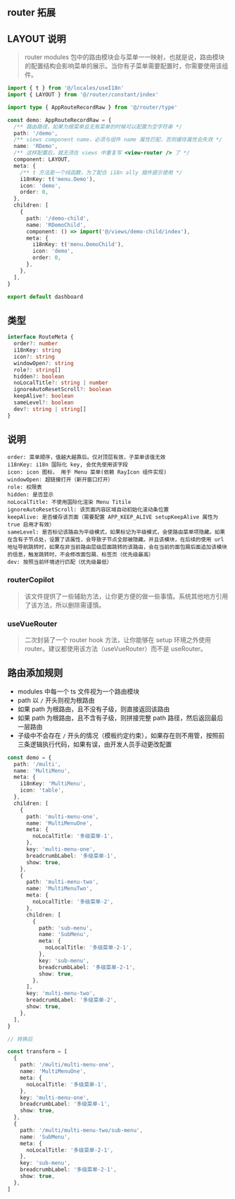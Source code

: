 ## router 拓展

## LAYOUT 说明

> router modules 包中的路由模块会与菜单一一映射，也就是说，路由模块的配置结构会影响菜单的展示。当你有子菜单需要配置时，你需要使用该组件。

```ts
import { t } from '@/locales/useI18n'
import { LAYOUT } from '@/router/constant/index'

import type { AppRouteRecordRaw } from '@/router/type'

const demo: AppRouteRecordRaw = {
  /** 路由路径，如果为根菜单且无有菜单的时候可以配置为空字符串 */
  path: '/demo',
  /** views component name，必须与组件 name 属性匹配，否则缓存属性会失效 */
  name: 'RDemo',
  /** 这样配置后，就无须在 views 中重复写 <view-router /> 了 */
  component: LAYOUT,
  meta: {
    /** t 方法是一个纯函数，为了配合 i18n ally 插件提示使用 */
    i18nKey: t('menu.Demo'),
    icon: 'demo',
    order: 0,
  },
  children: [
    {
      path: '/demo-child',
      name: 'RDemoChild',
      component: () => import('@/views/demo-child/index'),
      meta: {
        i18nKey: t('menu.DemoChild'),
        icon: 'demo',
        order: 0,
      },
    },
  ],
}

export default dashboard
```

## 类型

```ts
interface RouteMeta {
  order?: number
  i18nKey: string
  icon?: string
  windowOpen?: string
  role?: string[]
  hidden?: boolean
  noLocalTitle?: string | number
  ignoreAutoResetScroll?: boolean
  keepAlive?: boolean
  sameLevel?: boolean
  dev?: string | string[]
}
```

## 说明

```
order: 菜单顺序，值越大越靠后。仅对顶层有效，子菜单该值无效
i18nKey: i18n 国际化 key, 会优先使用该字段
icon: icon 图标， 用于 Menu 菜单(依赖 RayIcon 组件实现)
windowOpen: 超链接打开（新开窗口打开）
role: 权限表
hidden: 是否显示
noLocalTitle: 不使用国际化渲染 Menu Titile
ignoreAutoResetScroll: 该页面内容区域自动初始化滚动条位置
keepAlive: 是否缓存该页面（需要配置 APP_KEEP_ALIVE setupKeepAlive 属性为 true 启用才有效）
sameLevel: 是否标记该路由为平级模式，如果标记为平级模式，会使路由菜单项隐藏。如果在含有子节点处，设置了该属性，会导致子节点全部被隐藏。并且该模块，在后续的使用 url 地址导航跳转时，如果在非当前路由层级层面跳转的该路由，会在当前的面包屑后面追加该模块的信息，触发跳转时，不会修改面包屑、标签页（优先级最高）
dev: 按照当前环境进行匹配（优先级最低）
```

### routerCopilot

> 该文件提供了一些辅助方法，让你更方便的做一些事情。系统其他地方引用了该方法，所以删除需谨慎。

### useVueRouter

> 二次封装了一个 router hook 方法，让你能够在 setup 环境之外使用 router。建议都使用该方法（useVueRouter）而不是 useRouter。

## 路由添加规则

- modules 中每一个 ts 文件视为一个路由模块
- path 以 `/` 开头则视为根路由
- 如果 path 为根路由，且不没有子级，则直接返回该路由
- 如果 path 为根路由，且不含有子级，则拼接完整 path 路径，然后返回最后一层路由
- 子级中不会存在 `/` 开头的情况（模板约定约束），如果存在则不用管，按照前三条逻辑执行代码，如果有误，由开发人员手动更改配置

```ts
const demo = {
  path: '/multi',
  name: 'MultiMenu',
  meta: {
    i18nKey: 'MultiMenu',
    icon: 'table',
  },
  children: [
    {
      path: 'multi-menu-one',
      name: 'MultiMenuOne',
      meta: {
        noLocalTitle: '多级菜单-1',
      },
      key: 'multi-menu-one',
      breadcrumbLabel: '多级菜单-1',
      show: true,
    },
    {
      path: 'multi-menu-two',
      name: 'MultiMenuTwo',
      meta: {
        noLocalTitle: '多级菜单-2',
      },
      children: [
        {
          path: 'sub-menu',
          name: 'SubMenu',
          meta: {
            noLocalTitle: '多级菜单-2-1',
          },
          key: 'sub-menu',
          breadcrumbLabel: '多级菜单-2-1',
          show: true,
        },
      ],
      key: 'multi-menu-two',
      breadcrumbLabel: '多级菜单-2',
      show: true,
    },
  ],
}

// 转换后

const transform = [
  {
    path: '/multi/multi-menu-one',
    name: 'MultiMenuOne',
    meta: {
      noLocalTitle: '多级菜单-1',
    },
    key: 'multi-menu-one',
    breadcrumbLabel: '多级菜单-1',
    show: true,
  },
  {
    path: '/multi/multi-menu-two/sub-menu',
    name: 'SubMenu',
    meta: {
      noLocalTitle: '多级菜单-2-1',
    },
    key: 'sub-menu',
    breadcrumbLabel: '多级菜单-2-1',
    show: true,
  },
]
```

